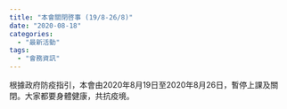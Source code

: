 ```yaml
---
title: "本會關閉啓事 (19/8-26/8)"
date: "2020-08-18"
categories: 
  - "最新活動"
tags: 
  - "會務資訊"
---
```


根據政府防疫指引，本會由2020年8月19日至2020年8月26日，暫停上課及關閉。大家都要身體健康，共抗疫境。
